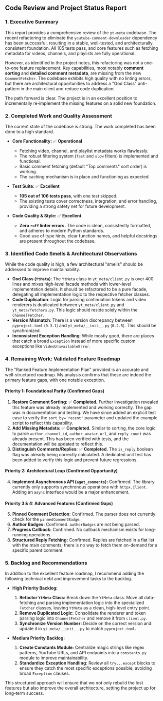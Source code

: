 ## Code Review and Project Status Report

### 1. Executive Summary

This report provides a comprehensive review of the `yt-meta` codebase. The recent refactoring to eliminate the `youtube-comment-downloader` dependency has been successful, resulting in a stable, well-tested, and architecturally consistent foundation. All 105 tests pass, and core features such as fetching metadata for videos, channels, and playlists are fully operational.

However, as identified in the project notes, this refactoring was not a one-to-one feature replacement. Key capabilities, most notably **comment sorting** and **detailed comment metadata**, are missing from the new `CommentFetcher`. The codebase exhibits high quality with no linting errors, but there are architectural opportunities to address a "God Class" anti-pattern in the main client and reduce code duplication.

The path forward is clear. The project is in an excellent position to incrementally re-implement the missing features on a solid new foundation.

### 2. Completed Work and Quality Assessment

The current state of the codebase is strong. The work completed has been done to a high standard.

*   **Core Functionality:** ✅ **Operational**
    *   Fetching video, channel, and playlist metadata works flawlessly.
    *   The robust filtering system (`fast` and `slow` filters) is implemented and functional.
    *   Basic comment fetching (default "Top comments" sort order) is working.
    *   The caching mechanism is in place and functioning as expected.

*   **Test Suite:** ✅ **Excellent**
    *   **105 out of 106 tests pass**, with one test skipped.
    *   The existing tests cover correctness, integration, and error handling, providing a strong safety net for future development.

*   **Code Quality & Style:** ✅ **Excellent**
    *   **Zero `ruff` linter errors.** The code is clean, consistently formatted, and adheres to modern Python standards.
    *   Good use of type hints, clear function names, and helpful docstrings are present throughout the codebase.

### 3. Identified Code Smells & Architectural Observations

While the code quality is high, a few architectural "smells" should be addressed to improve maintainability.

*   **God Class (`YtMeta`)**: The `YtMeta` class in `yt_meta/client.py` is over 400 lines and mixes high-level facade methods with lower-level implementation details. It should be refactored to be a pure facade, delegating all implementation logic to the respective fetcher classes.
*   **Code Duplication**: Logic for parsing continuation tokens and video renderers is duplicated between `yt_meta/client.py` and `yt_meta/fetchers.py`. This logic should reside solely within the `ChannelFetcher`.
*   **Version Mismatch**: There is a version discrepancy between `pyproject.toml` (`0.3.1`) and `yt_meta/__init__.py` (`0.2.5`). This should be synchronized.
*   **Inconsistent Exception Handling**: While mostly good, there are places that catch a broad `Exception` instead of more specific custom exceptions like `VideoUnavailableError`.

### 4. Remaining Work: Validated Feature Roadmap

The "Ranked Feature Implementation Plan" provided is an accurate and well-structured roadmap. My analysis confirms that these are indeed the primary feature gaps, with one notable exception.

#### Priority 1: Foundational Parity (Confirmed Gaps)
1.  **Restore Comment Sorting:** ✅ **Completed.** Further investigation revealed this feature was already implemented and working correctly. The gap was in documentation and testing. We have since added an explicit test case to verify the `sort_by='recent'` parameter and updated the example script to reflect this capability.
2.  **Add Missing Metadata:** ✅ **Completed.** Similar to sorting, the core logic to parse `author_channel_id`, `author_avatar_url`, and `reply_count` was already present. This has been verified with tests, and the documentation will be updated to reflect this.
3.  **Distinguish Comments/Replies:** ✅ **Completed.** The `is_reply` boolean flag was already being correctly calculated. A dedicated unit test has been added to verify this logic and prevent future regressions.

#### Priority 2: Architectural Leap (Confirmed Opportunity)
4.  **Implement Asynchronous API (`aget_comments`):** Confirmed. The library currently only supports synchronous operations with `httpx.Client`. Adding an `async` interface would be a major enhancement.

#### Priority 3 & 4: Advanced Features (Confirmed Gaps)
5.  **Pinned Comment Detection:** Confirmed. The parser does not currently check for the `pinnedCommentBadge`.
6.  **Author Badges:** Confirmed. `authorBadges` are not being parsed.
7.  **Progress Callback:** Confirmed. No callback mechanism exists for long-running operations.
8.  **Structured Reply Fetching:** Confirmed. Replies are fetched in a flat list with the main comments; there is no way to fetch them on-demand for a specific parent comment.

### 5. Backlog and Recommendations

In addition to the excellent feature roadmap, I recommend adding the following technical debt and improvement tasks to the backlog.

*   **High Priority Backlog:**
    1.  **Refactor `YtMeta` Class:** Break down the `YtMeta` class. Move all data-fetching and parsing implementation logic into the specialized `Fetcher` classes, leaving `YtMeta` as a clean, high-level entry point.
    2.  **Remove Duplicated Logic:** Consolidate the renderer and token parsing logic into `ChannelFetcher` and remove it from `client.py`.
    3.  **Synchronize Version Number:** Decide on the correct version and update it in `yt_meta/__init__.py` to match `pyproject.toml`.

*   **Medium Priority Backlog:**
    1.  **Create Constants Module:** Centralize magic strings like regex patterns, YouTube URLs, and API endpoints into a `constants.py` module to improve maintainability.
    2.  **Standardize Exception Handling:** Review all `try...except` blocks to ensure they catch the most specific exceptions possible, avoiding broad `Exception` clauses.

This structured approach will ensure that we not only rebuild the lost features but also improve the overall architecture, setting the project up for long-term success. 